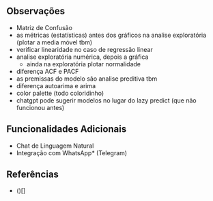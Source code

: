 ## Observações

- Matriz de Confusão
- as métricas (estatísticas) antes dos gráficos na analise exploratória (plotar a media móvel tbm)
- verificar linearidade no caso de regressão linear
- analise exploratória numérica, depois a gráfica 
	- ainda na exploratória plotar normalidade
- diferença ACF e PACF
- as premissas do modelo são analise preditiva tbm
- diferença autoarima e arima
- color palette (todo coloridinho)
- chatgpt pode sugerir modelos no lugar do lazy predict (que não funcionou antes)

## Funcionalidades Adicionais

- Chat de Linguagem Natural
- Integração com WhatsApp* (Telegram)

## Referências 

- ()[]